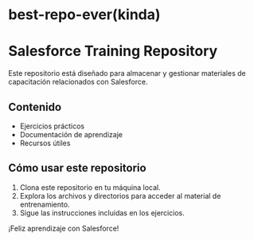 # best-repo-ever(kinda)

# Salesforce Training Repository

Este repositorio está diseñado para almacenar y gestionar materiales de capacitación relacionados con Salesforce.

## Contenido

- Ejercicios prácticos
- Documentación de aprendizaje
- Recursos útiles

## Cómo usar este repositorio

1. Clona este repositorio en tu máquina local.
2. Explora los archivos y directorios para acceder al material de entrenamiento.
3. Sigue las instrucciones incluidas en los ejercicios.

¡Feliz aprendizaje con Salesforce!
